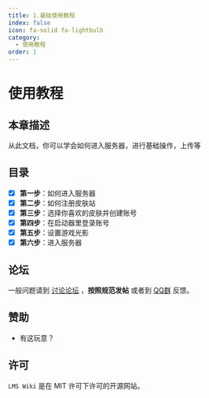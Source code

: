 ```yaml
---
title: 1.基础使用教程
index: false
icon: fa-solid fa-lightbulb
category:
  - 使用教程
order: 1
---
```


# 使用教程

## **本章描述**

从此文档，你可以学会如何进入服务器，进行基础操作，上传等

## **目录**

- [x] **第一步**：如何进入服务器
- [x] **第二步**：如何注册皮肤站
- [x] **第三步**：选择你喜欢的皮肤并创建账号
- [x] **第四步**：在启动器里登录账号
- [x] **第五步**：设置游戏光影
- [x] **第六步**：进入服务器

## **论坛**

一般问题请到 [讨论论坛](https://bbs.tcbmc.cc) ，**按照规范发帖**
或者到 [QQ群](https://bbs.tcbmc.cc) 反馈。

## **赞助**

- 有这玩意？

## **许可**

`LMS Wiki` 是在 MIT 许可下许可的开源网站。